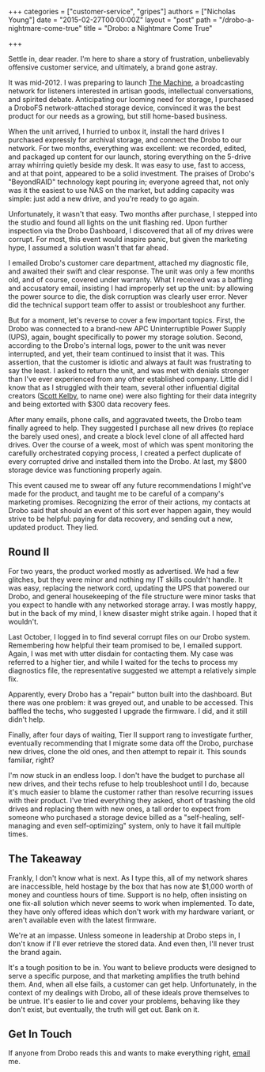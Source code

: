 +++
categories = ["customer-service", "gripes"]
authors = ["Nicholas Young"]
date = "2015-02-27T00:00:00Z"
layout = "post"
path = "/drobo-a-nightmare-come-true"
title = "Drobo: a Nightmare Come True"

+++

Settle in, dear reader. I'm here to share a story of frustration, unbelievably offensive customer service, and ultimately, a brand gone astray.

It was mid-2012. I was preparing to launch [The Machine](http://nicholaswyoung.com/work/machinefm), a broadcasting network for listeners interested in artisan goods, intellectual conversations, and spirited debate. Anticipating our looming need for storage, I purchased a DroboFS network-attached storage device, convinced it was the best product for our needs as a growing, but still home-based business.

When the unit arrived, I hurried to unbox it, install the hard drives I purchased expressly for archival storage, and connect the Drobo to our network. For two months, everything was excellent: we recorded, edited, and packaged up content for our launch, storing everything on the 5-drive array whirring quietly beside my desk. It was easy to use, fast to access, and at that point, appeared to be a solid investment. The praises of Drobo's "BeyondRAID" technology kept pouring in; everyone agreed that, not only was it the easiest to use NAS on the market, but adding capacity was simple: just add a new drive, and you're ready to go again.

Unfortunately, it wasn't that easy. Two months after purchase, I stepped into the studio and found all lights on the unit flashing red. Upon further inspection via the Drobo Dashboard, I discovered that all of my drives were corrupt. For most, this event would inspire panic, but given the marketing hype, I assumed a solution wasn't that far ahead.

I emailed Drobo's customer care department, attached my diagnostic file, and awaited their swift and clear response. The unit was only a few months old, and of course, covered under warranty. What I received was a baffling and accusatory email, insisting I had improperly set up the unit: by allowing the power source to die, the disk corruption was clearly user error. Never did the technical support team offer to assist or troubleshoot any further.

But for a moment, let's reverse to cover a few important topics. First, the Drobo was connected to a brand-new APC Uninterruptible Power Supply (UPS), again, bought specifically to power my storage solution. Second, according to the Drobo's internal logs, power to the unit was never interrupted, and yet, their team continued to insist that it was. This assertion, that the customer is idiotic and always at fault was frustrating to say the least. I asked to return the unit, and was met with denials stronger than I've ever experienced from any other established company. Little did I know that as I struggled with their team, several other influential digital creators ([Scott Kelby](http://scottkelby.com/2012/im-done-with-drobo/), to name one) were also fighting for their data integrity and being extorted with $300 data recovery fees.

After many emails, phone calls, and aggravated tweets, the Drobo team finally agreed to help. They suggested I purchase all new drives (to replace the barely used ones), and create a block level clone of all affected hard drives. Over the course of a week, most of which was spent monitoring the carefully orchestrated copying process, I created a perfect duplicate of every corrupted drive and installed them into the Drobo. At last, my $800 storage device was functioning properly again.

This event caused me to swear off any future recommendations I might've made for the product, and taught me to be careful of a company's marketing promises. Recognizing the error of their actions, my contacts at Drobo said that should an event of this sort ever happen again, they would strive to be helpful: paying for data recovery, and sending out a new, updated product. They lied.

## Round II

For two years, the product worked mostly as advertised. We had a few glitches, but they were minor and nothing my IT skills couldn't handle. It was easy, replacing the network cord, updating the UPS that powered our Drobo, and general housekeeping of the file structure were minor tasks that you expect to handle with any networked storage array. I was mostly happy, but in the back of my mind, I knew disaster might strike again. I hoped that it wouldn't.

Last October, I logged in to find several corrupt files on our Drobo system. Remembering how helpful their team promised to be, I emailed support. Again, I was met with utter disdain for contacting them. My case was referred to a higher tier, and while I waited for the techs to process my diagnostics file, the representative suggested we attempt a relatively simple fix.

Apparently, every Drobo has a "repair" button built into the dashboard. But there was one problem: it was greyed out, and unable to be accessed. This baffled the techs, who suggested I upgrade the firmware. I did, and it still didn't help.

Finally, after four days of waiting, Tier II support rang to investigate further, eventually recommending that I migrate some data off the Drobo, purchase new drives, clone the old ones, and then attempt to repair it. This sounds familiar, right?

I'm now stuck in an endless loop. I don't have the budget to purchase all new drives, and their techs refuse to help troubleshoot until I do, because it's much easier to blame the customer rather than resolve recurring issues with their product. I've tried everything they asked, short of trashing the old drives and replacing them with new ones, a tall order to expect from someone who purchased a storage device billed as a "self-healing, self-managing and even self-optimizing" system, only to have it fail multiple times.

## The Takeaway

Frankly, I don't know what is next. As I type this, all of my network shares are inaccessible, held hostage by the box that has now ate $1,000 worth of money and countless hours of time. Support is no help, often insisting on one fix-all solution which never seems to work when implemented. To date, they have only offered ideas which don't work with my hardware variant, or aren't available even with the latest firmware.

We're at an impasse. Unless someone in leadership at Drobo steps in, I don't know if I'll ever retrieve the stored data. And even then, I'll never trust the brand again.

It's a tough position to be in. You want to believe products were designed to serve a specific purpose, and that marketing amplifies the truth behind them. And, when all else fails, a customer can get help. Unfortunately, in the context of my dealings with Drobo, all of these ideals prove themselves to be untrue. It's easier to lie and cover your problems, behaving like they don't exist, but eventually, the truth will get out. Bank on it.

## Get In Touch

If anyone from Drobo reads this and wants to make everything right, [email](mailto:nyoung@untilnow.co) me.
